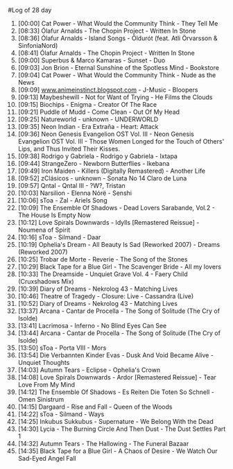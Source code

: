 #Log of 28 day

1. [00:00] Cat Power - What Would the Community Think - They Tell Me
1. [08:33] Ólafur Arnalds - The Chopin Project - Written In Stone
1. [08:36] Ólafur Arnalds - Island Songs - Öldurót (feat. Atli Örvarsson & SinfoniaNord)
1. [08:41] Ólafur Arnalds - The Chopin Project - Written In Stone
1. [09:00] Superbus & Marco Kamaras - Sunset - Duo
1. [09:03] Jon Brion - Eternal Sunshine of the Spotless Mind - Bookstore
1. [09:04] Cat Power - What Would the Community Think - Nude as the News
1. [09:09] www.animeinstinct.blogspot.com - J-Music - Bloopers
1. [09:13] Maybeshewill - Not for Want of Trying - He Films the Clouds
1. [09:15] Biochips - Enigma - Creator Of The Race
1. [09:21] Puddle of Mudd - Come Clean - Out Of My Head
1. [09:25] Natureworld - unknown - UNDERWORLD
1. [09:35] Neon Indian - Era Extraña - Heart: Attack
1. [09:36] Neon Genesis Evangelion OST Vol. III - Neon Genesis Evangelion OST Vol. III - Those Women Longed for the Touch of Others' Lips, and Thus Invited Their Kisses.
1. [09:38] Rodrigo y Gabriela - Rodrigo y Gabriela - Ixtapa
1. [09:44] StrangeZero - Newborn Butterflies - Ikebana
1. [09:49] Iron Maiden - Killers (Digitally Remastered) - Another Life
1. [09:52] zClásicos - unknown - Sonata No 14 Claro de Luna
1. [09:57] Qntal - Qntal III - ?W?, Tristan
1. [10:03] Narsilion - Elenna Nórë - Senshi
1. [10:06] sToa - Zal - Ariels Song
1. [10:09] The Ensemble Of Shadows - Dead Lovers Sarabande, Vol.2 - The House Is Empty Now
1. [10:12] Love Spirals Downwards - Idylls [Remastered Reissue] - Noumena of Spirit
1. [10:16] sToa - Silmand - Daar
1. [10:19] Ophelia's Dream - All Beauty Is Sad (Reworked 2007) - Dreams (Reworked 2007)
1. [10:25] Trobar de Morte - Reverie - The Song of the Stones
1. [10:29] Black Tape for a Blue Girl - The Scavenger Bride - All my lovers
1. [10:33] The Dreamside - Unquiet Grave Vol. 4 - Faery Child (Cruxshadows Mix)
1. [10:39] Diary of Dreams - Nekrolog 43 - Matching Lives
1. [10:46] Theatre of Tragedy - Closure: Live - Cassandra (Live)
1. [10:52] Diary of Dreams - Nekrolog 43 - Matching Lives
1. [13:37] Arcana - Cantar de Procella - The Song of Solitude (The Cry of Isolde)
1. [13:41] Lacrimosa - Inferno - No Blind Eyes Can See
1. [13:44] Arcana - Cantar de Procella - The Song of Solitude (The Cry of Isolde)
1. [13:50] sToa - Porta VIII - Mors
1. [13:54] Die Verbannten Kinder Evas - Dusk And Void Became Alive - Unquiet Thoughts
1. [14:03] Autumn Tears - Eclipse - Ophelia's Crown
1. [14:08] Love Spirals Downwards - Ardor [Remastered Reissue] - Tear Love From My Mind
1. [14:12] The Ensemble Of Shadows - Es Reiten Die Toten So Schnell - Omen Sinistrum
1. [14:15] Dargaard - Rise and Fall - Queen of the Woods
1. [14:22] sToa - Silmand - Ways
1. [14:25] Inkubus Sukkubus - Supernature - We Belong With the Dead
1. [14:30] Lycia - The Burning Circle And Then Dust - The Dust Settles Part 1
1. [14:32] Autumn Tears - The Hallowing - The Funeral Bazaar
1. [14:35] Black Tape for a Blue Girl - A Chaos of Desire - We Watch Our Sad-Eyed Angel Fall
